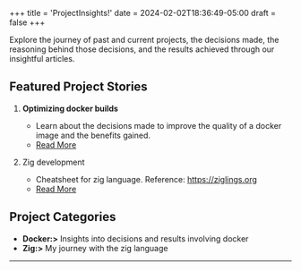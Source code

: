 +++
title = 'ProjectInsights!'
date = 2024-02-02T18:36:49-05:00
draft = false
+++

Explore the journey of past and current projects, the decisions made, the reasoning behind those decisions, and the results achieved through our insightful articles.

## Featured Project Stories

1. **Optimizing docker builds**
   - Learn about the decisions made to improve the quality of a docker image and the benefits gained.
   - [Read More](/posts/docker/callas-pdf-toolbox)

2. Zig development
    - Cheatsheet for zig language. Reference: https://ziglings.org
    - [Read More](/posts/zig/zig-cheatsheet)

## Project Categories

- **Docker:>** Insights into decisions and results involving docker
- **Zig:>** My journey with the zig language

---
